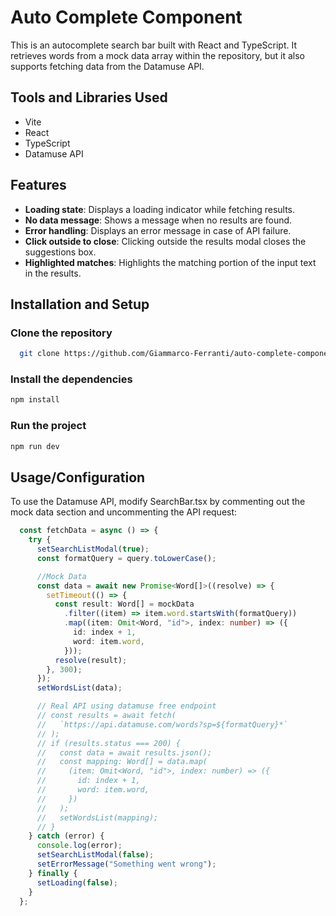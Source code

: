 # Auto Complete Component

This is an autocomplete search bar built with React and TypeScript. It retrieves words from a mock data array within the repository, but it also supports fetching data from the Datamuse API.

## Tools and Libraries Used

- Vite
- React
- TypeScript
- Datamuse API

## Features

- **Loading state**: Displays a loading indicator while fetching results.
- **No data message**: Shows a message when no results are found.
- **Error handling**: Displays an error message in case of API failure.
- **Click outside to close**: Clicking outside the results modal closes the suggestions box.
- **Highlighted matches**: Highlights the matching portion of the input text in the results.

## Installation and Setup


### Clone the repository

```bash
  git clone https://github.com/Giammarco-Ferranti/auto-complete-component.git
```

### Install the dependencies
```bash
npm install
```


### Run the project 
```bash
npm run dev
```


## Usage/Configuration

To use the Datamuse API, modify SearchBar.tsx by commenting out the mock data section and uncommenting the API request:
```typescript
  const fetchData = async () => {
    try {
      setSearchListModal(true);
      const formatQuery = query.toLowerCase();

      //Mock Data
      const data = await new Promise<Word[]>((resolve) => {
        setTimeout(() => {
          const result: Word[] = mockData
            .filter((item) => item.word.startsWith(formatQuery))
            .map((item: Omit<Word, "id">, index: number) => ({
              id: index + 1,
              word: item.word,
            }));
          resolve(result);
        }, 300);
      });
      setWordsList(data);

      // Real API using datamuse free endpoint
      // const results = await fetch(
      //   `https://api.datamuse.com/words?sp=${formatQuery}*`
      // );
      // if (results.status === 200) {
      //   const data = await results.json();
      //   const mapping: Word[] = data.map(
      //     (item: Omit<Word, "id">, index: number) => ({
      //       id: index + 1,
      //       word: item.word,
      //     })
      //   );
      //   setWordsList(mapping);
      // }
    } catch (error) {
      console.log(error);
      setSearchListModal(false);
      setErrorMessage("Something went wrong");
    } finally {
      setLoading(false);
    }
  };
```

